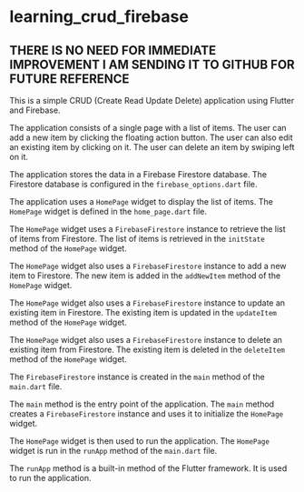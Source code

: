 # learning_crud_firebase
## THERE IS NO NEED FOR IMMEDIATE IMPROVEMENT I AM SENDING IT TO GITHUB FOR FUTURE REFERENCE
This is a simple CRUD (Create Read Update Delete) application using Flutter and Firebase.

The application consists of a single page with a list of items. The user can add a new item by clicking the floating action button. The user can also edit an existing item by clicking on it. The user can delete an item by swiping left on it.

The application stores the data in a Firebase Firestore database. The Firestore database is configured in the `firebase_options.dart` file.

The application uses a `HomePage` widget to display the list of items. The `HomePage` widget is defined in the `home_page.dart` file.

The `HomePage` widget uses a `FirebaseFirestore` instance to retrieve the list of items from Firestore. The list of items is retrieved in the `initState` method of the `HomePage` widget.

The `HomePage` widget also uses a `FirebaseFirestore` instance to add a new item to Firestore. The new item is added in the `addNewItem` method of the `HomePage` widget.

The `HomePage` widget also uses a `FirebaseFirestore` instance to update an existing item in Firestore. The existing item is updated in the `updateItem` method of the `HomePage` widget.

The `HomePage` widget also uses a `FirebaseFirestore` instance to delete an existing item from Firestore. The existing item is deleted in the `deleteItem` method of the `HomePage` widget.

The `FirebaseFirestore` instance is created in the `main` method of the `main.dart` file.

The `main` method is the entry point of the application. The `main` method creates a `FirebaseFirestore` instance and uses it to initialize the `HomePage` widget.

The `HomePage` widget is then used to run the application. The `HomePage` widget is run in the `runApp` method of the `main.dart` file.

The `runApp` method is a built-in method of the Flutter framework. It is used to run the application.
